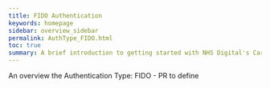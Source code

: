 ```yaml
---
title: FIDO Authentication
keywords: homepage
sidebar: overview_sidebar
permalink: AuthType_FIDO.html
toc: true
summary: A brief introduction to getting started with NHS Digital's Care Access Service.
---
```


An overview the Authentication Type:  FIDO - PR to define

